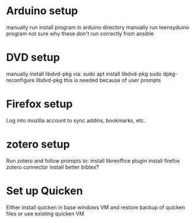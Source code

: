 # Arduino setup
manually run install program in arduino directory
manually run teensyduino program
not sure why these don't run correctly from ansible

# DVD setup
manually install libdvd-pkg via:
sudo apt install libdvd-pkg
sudo dpkg-reconfigure libdvd-pkg
this is needed because of user prompts

# Firefox setup
Log into mozilla account to sync addins, bookmarks, etc.

# zotero setup
Run zotero and follow prompts to:
    install libreoffice plugin
    install firefox zotero connector
    install better bibtex?

# Set up Quicken
Either install quicken in base windows VM and restore backup of quicken files or use existing quicken VM



